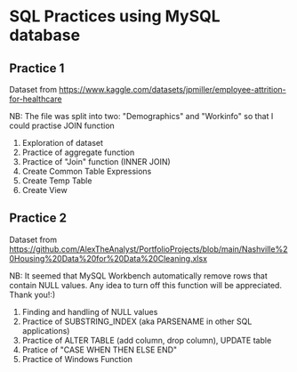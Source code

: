 # SQL Practices using MySQL database
## Practice 1
Dataset from https://www.kaggle.com/datasets/jpmiller/employee-attrition-for-healthcare

NB: The file was split into two: "Demographics" and "Workinfo" so that I could practise JOIN function
1) Exploration of dataset
2) Practice of aggregate function
3) Practice of "Join" function (INNER JOIN)
4) Create Common Table Expressions
5) Create Temp Table
6) Create View

## Practice 2
Dataset from https://github.com/AlexTheAnalyst/PortfolioProjects/blob/main/Nashville%20Housing%20Data%20for%20Data%20Cleaning.xlsx

NB: It seemed that MySQL Workbench automatically remove rows that contain NULL values. Any idea to turn off this function will be appreciated. Thank you!:)

1) Finding and handling of NULL values
2) Practice of SUBSTRING_INDEX (aka PARSENAME in other SQL applications)
3) Practice of ALTER TABLE (add column, drop column), UPDATE table
4) Pratice of "CASE WHEN THEN ELSE END"
5) Practice of Windows Function
